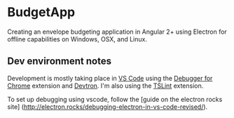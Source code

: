 # BudgetApp
Creating an envelope budgeting application in Angular 2+ using Electron for offline capabilities on Windows, OSX, and Linux.

## Dev environment notes
Development is mostly taking place in [VS Code](https://code.visualstudio.com/) using the [Debugger for Chrome](https://github.com/Microsoft/vscode-chrome-debug) extension and [Devtron](https://electron.atom.io/devtron/). I'm also using the [TSLint](https://github.com/palantir/tslint) extension.

To set up debugging using vscode, follow the [guide on the electron rocks site] (http://electron.rocks/debugging-electron-in-vs-code-revised/).